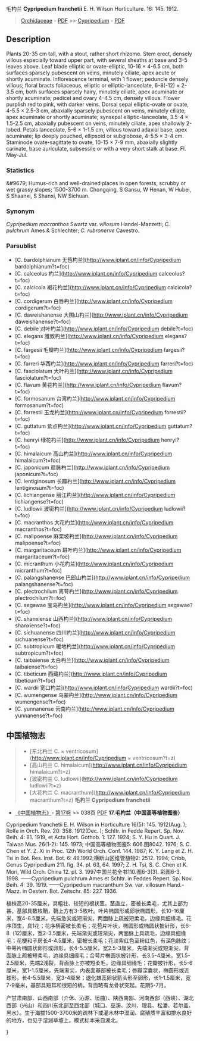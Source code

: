 毛杓兰 **Cypripedium franchetii** E. H. Wilson Horticulture. 16: 145. 1912.

> [Orchidaceae](http://www.iplant.cn/info/Orchidaceae?t=foc) - [PDF](http://www.iplant.cn/foc/pdf/Orchidaceae.pdf) >> [Cypripedium](http://www.iplant.cn/info/Cypripedium?t=foc) - [PDF](http://www.iplant.cn/foc/pdf/Cypripedium.pdf)

## Description

Plants 20-35 cm tall, with a stout, rather short rhizome. Stem erect, densely villous especially toward upper part, with several sheaths at base and 3-5 leaves above. Leaf blade elliptic or ovate-elliptic, 10-16 × 4-6.5 cm, both surfaces sparsely pubescent on veins, minutely ciliate, apex acute or shortly acuminate. Inflorescence terminal, with 1 flower; peduncle densely villous; floral bracts foliaceous, elliptic or elliptic-lanceolate, 6-8(-12) × 2-3.5 cm, both surfaces sparsely hairy, minutely ciliate, apex acuminate or shortly acuminate; pedicel and ovary 4-4.5 cm, densely villous. Flower purplish red to pink, with darker veins. Dorsal sepal elliptic-ovate or ovate, 4-5.5 × 2.5-3 cm, abaxially sparsely pubescent on veins, minutely ciliate, apex acuminate or shortly acuminate; synsepal elliptic-lanceolate, 3.5-4 × 1.5-2.5 cm, abaxially pubescent on veins, minutely ciliate, apex shallowly 2-lobed. Petals lanceolate, 5-6 × 1-1.5 cm, villous toward adaxial base, apex acuminate; lip deeply pouched, ellipsoid or subglobose, 4-5.5 × 3-4 cm. Staminode ovate-sagittate to ovate, 10-15 × 7-9 mm, abaxially slightly carinate, base auriculate, subsessile or with a very short stalk at base. Fl. May-Jul.

### Statistics
&amp;#9679; Humus-rich and well-drained places in open forests, scrubby or wet grassy slopes; 1500-3700 m. Chongqing, S Gansu, W Henan, W Hubei, S Shaanxi, S Shanxi, NW Sichuan.

### Synonym
*Cypripedium macranthos* Swartz var. *villosum* Handel-Mazzetti; *C. pulchrum* Ames & Schlechter; *C. rubronerve* Cavestro.

### Parsublist

* [C.  bardolphianum  无苞杓兰](http://www.iplant.cn/info/Cypripedium bardolphianum?t=foc)
* [C.  calceolus  杓兰](http://www.iplant.cn/info/Cypripedium calceolus?t=foc)
* [C.  calcicola  褐花杓兰](http://www.iplant.cn/info/Cypripedium calcicola?t=foc)
* [C.  cordigerum  白唇杓兰](http://www.iplant.cn/info/Cypripedium cordigerum?t=foc)
* [C.  daweishanense  大围山杓兰](http://www.iplant.cn/info/Cypripedium daweishanense?t=foc)
* [C.  debile  对叶杓兰](http://www.iplant.cn/info/Cypripedium debile?t=foc)
* [C.  elegans  雅致杓兰](http://www.iplant.cn/info/Cypripedium elegans?t=foc)
* [C.  fargesii  毛瓣杓兰](http://www.iplant.cn/info/Cypripedium fargesii?t=foc)
* [C.  farreri  华西杓兰](http://www.iplant.cn/info/Cypripedium farreri?t=foc)
* [C.  fasciolatum  大叶杓兰](http://www.iplant.cn/info/Cypripedium fasciolatum?t=foc)
* [C.  flavum  黄花杓兰](http://www.iplant.cn/info/Cypripedium flavum?t=foc)
* [C.  formosanum  台湾杓兰](http://www.iplant.cn/info/Cypripedium formosanum?t=foc)
* [C.  forrestii  玉龙杓兰](http://www.iplant.cn/info/Cypripedium forrestii?t=foc)
* [C.  guttatum  紫点杓兰](http://www.iplant.cn/info/Cypripedium guttatum?t=foc)
* [C.  henryi  绿花杓兰](http://www.iplant.cn/info/Cypripedium henryi?t=foc)
* [C.  himalaicum  高山杓兰](http://www.iplant.cn/info/Cypripedium himalaicum?t=foc)
* [C.  japonicum  扇脉杓兰](http://www.iplant.cn/info/Cypripedium japonicum?t=foc)
* [C.  lentiginosum  长瓣杓兰](http://www.iplant.cn/info/Cypripedium lentiginosum?t=foc)
* [C.  lichiangense  丽江杓兰](http://www.iplant.cn/info/Cypripedium lichiangense?t=foc)
* [C.  ludlowii  波密杓兰](http://www.iplant.cn/info/Cypripedium ludlowii?t=foc)
* [C.  macranthos  大花杓兰](http://www.iplant.cn/info/Cypripedium macranthos?t=foc)
* [C.  malipoense  麻栗坡杓兰](http://www.iplant.cn/info/Cypripedium malipoense?t=foc)
* [C.  margaritaceum  斑叶杓兰](http://www.iplant.cn/info/Cypripedium margaritaceum?t=foc)
* [C.  micranthum  小花杓兰](http://www.iplant.cn/info/Cypripedium micranthum?t=foc)
* [C.  palangshanense  巴郎山杓兰](http://www.iplant.cn/info/Cypripedium palangshanense?t=foc)
* [C.  plectrochilum  离萼杓兰](http://www.iplant.cn/info/Cypripedium plectrochilum?t=foc)
* [C.  segawae  宝岛杓兰](http://www.iplant.cn/info/Cypripedium segawae?t=foc)
* [C.  shanxiense  山西杓兰](http://www.iplant.cn/info/Cypripedium shanxiense?t=foc)
* [C.  sichuanense  四川杓兰](http://www.iplant.cn/info/Cypripedium sichuanense?t=foc)
* [C.  subtropicum  暖地杓兰](http://www.iplant.cn/info/Cypripedium subtropicum?t=foc)
* [C.  taibaiense  太白杓兰](http://www.iplant.cn/info/Cypripedium taibaiense?t=foc)
* [C.  tibeticum  西藏杓兰](http://www.iplant.cn/info/Cypripedium tibeticum?t=foc)
* [C.  wardii  宽口杓兰](http://www.iplant.cn/info/Cypripedium wardii?t=foc)
* [C.  wumengense  乌蒙杓兰](http://www.iplant.cn/info/Cypripedium wumengense?t=foc)
* [C.  yunnanense  云南杓兰](http://www.iplant.cn/info/Cypripedium yunnanense?t=foc)
## 中国植物志

> * [东北杓兰  C.  × ventricosum](http://www.iplant.cn/info/Cypripedium × ventricosum?t=z)
> * [高山杓兰  C.  himalaicum](http://www.iplant.cn/info/Cypripedium himalaicum?t=z)
> * [波密杓兰  C.  ludlowii](http://www.iplant.cn/info/Cypripedium ludlowii?t=z)
> * [大花杓兰  C.  macranthum](http://www.iplant.cn/info/Cypripedium macranthum?t=z)
**毛杓兰 Cypripedium franchetii**

* [《中国植物志》](http://www.iplant.cn/frps)- [第17卷](http://www.iplant.cn/frps/vol/17) >> 038页 [PDF](http://www.iplant.cn/frps/pdf/17/038.pdf)
**17.毛杓兰（中国高等植物图鉴）**

Cypripedium franchetii E. H. Wilson in Horticulture 16(5): 145. 1912(Aug. ); Rolfe in Orch. Rev. 20: 358. 1912(Dec. ); Schltr. in Fedde Repert. Sp. Nov. Beih. 4: 81. 1919, et Acta Hort. Gothob. 1: 127. 1924; S. Y. Hu in Quart. J. Taiwan Mus. 26(1-2): 145. 1973; 中国高等植物图鉴5: 606.图8042. 1976; S. C. Chen et Y. Z. Xi in Proc. 12th World Orch. Conf. 144. 1987; K. Y. Lang et Z. H. Tsi in Bot. Res. Inst. Bot. 6: 49.1992;横断山区维管植物2: 2512. 1994; Cribb, Genus Cypripedium 211. fig. 34. pl. 63, 64. 1997; Z. H. Tsi, S. C. Chen et K. Mori, Wild Orch. China 12. pl. 3. 1997中国兰花全书110.图6-3(3). 彩图6-3. 1998. ——Cypripedium pulchrum Ames et Schltr. in Feddes Repert. Sp. Nov. Beih. 4: 39. 1919. ——Cypripedium macranthum Sw. var. villosum Hand.-Mazz. in Oesterr. Bot. Zeitschr. 85: 227. 1936.

植株高20-35厘米，具粗壮、较短的根状茎。茎直立，密被长柔毛，尤其上部为甚，基部具数枚鞘，鞘上方有3-5枚叶。叶片椭圆形或卵状椭圆形，长10-16厘米，宽4-6.5厘米，先端急尖或短渐尖，两面脉上疏被短柔毛，边缘具细缘毛。花序顶生，具1花；花序柄密被长柔毛；花苞片叶状，椭圆形或椭圆状披针形，长6-8（12)厘米，宽2-3.5厘米，先端渐尖或短渐尖，两面脉上具疏毛，边缘具细缘毛；花梗和子房长4-4.5厘米，密被长柔毛；花淡紫红色至粉红色，有深色脉纹；中萼片椭圆状卵形或卵形，长4-5.5厘米，宽2.5-3厘米，先端渐尖或短渐尖，背面脉上疏被短柔毛，边缘具细缘毛；合萼片椭圆状披针形，长3.5-4厘米，宽1.5-2.5厘米，先端2浅裂，背面脉上亦被短柔毛，边缘具细缘毛；花瓣披针形，长5-6厘米，宽1-1.5厘米，先端渐尖，内表面基部被长柔毛；唇瓣深囊状，椭圆形或近球形，长4-5.5厘米，宽3-4厘米；退化雄蕊卵状箭头形至卵形，长1-1.5厘米，宽7-9毫米，基部具短耳和很短的柄，背面略有龙骨状突起。花期5-7月。

产甘肃南部、山西南部（介休、沁源、垣曲）、陕西南部、河南西部（西峡）、湖北西部（兴山）和四川东北部至西北部（城口、巫溪、汶川、理县、松潘、若尔盖、黑水）。生于海拔1500-3700米的疏林下或灌木林中湿润、腐殖质丰富和排水良好的地方，也见于湿润草坡上。模式标本采自湖北。

}